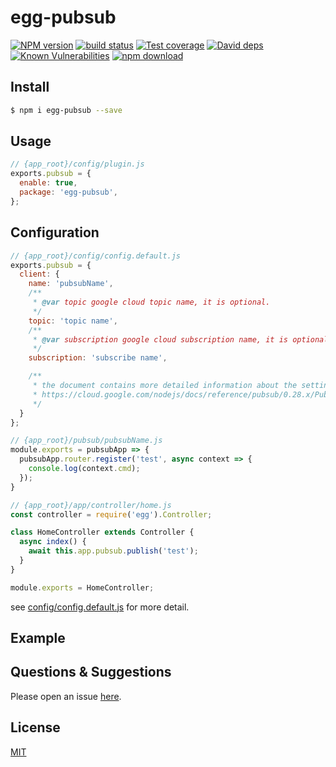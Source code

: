 # egg-pubsub

[![NPM version][npm-image]][npm-url]
[![build status][travis-image]][travis-url]
[![Test coverage][codecov-image]][codecov-url]
[![David deps][david-image]][david-url]
[![Known Vulnerabilities][snyk-image]][snyk-url]
[![npm download][download-image]][download-url]

[npm-image]: https://img.shields.io/npm/v/egg-pubsub.svg?style=flat-square
[npm-url]: https://npmjs.org/package/egg-pubsub
[travis-image]: https://img.shields.io/travis/eggjs/egg-pubsub.svg?style=flat-square
[travis-url]: https://travis-ci.org/eggjs/egg-pubsub
[codecov-image]: https://img.shields.io/codecov/c/github/eggjs/egg-pubsub.svg?style=flat-square
[codecov-url]: https://codecov.io/github/eggjs/egg-pubsub?branch=master
[david-image]: https://img.shields.io/david/eggjs/egg-pubsub.svg?style=flat-square
[david-url]: https://david-dm.org/eggjs/egg-pubsub
[snyk-image]: https://snyk.io/test/npm/egg-pubsub/badge.svg?style=flat-square
[snyk-url]: https://snyk.io/test/npm/egg-pubsub
[download-image]: https://img.shields.io/npm/dm/egg-pubsub.svg?style=flat-square
[download-url]: https://npmjs.org/package/egg-pubsub

<!--
Description here.
-->

## Install

```bash
$ npm i egg-pubsub --save
```

## Usage

```js
// {app_root}/config/plugin.js
exports.pubsub = {
  enable: true,
  package: 'egg-pubsub',
};
```

## Configuration

```js
// {app_root}/config/config.default.js
exports.pubsub = {
  client: {
    name: 'pubsubName',
    /**
     * @var topic google cloud topic name, it is optional.
     */
    topic: 'topic name',
    /**
     * @var subscription google cloud subscription name, it is optional.
     */
    subscription: 'subscribe name',

    /**
     * the document contains more detailed information about the settings of pubsub
     * https://cloud.google.com/nodejs/docs/reference/pubsub/0.28.x/PubSub
     */
  }
};
```

```js
// {app_root}/pubsub/pubsubName.js
module.exports = pubsubApp => {
  pubsubApp.router.register('test', async context => {
    console.log(context.cmd);
  });
}
```

```js
// {app_root}/app/controller/home.js
const controller = require('egg').Controller;

class HomeController extends Controller {
  async index() {
    await this.app.pubsub.publish('test');
  }
}

module.exports = HomeController;
```

see [config/config.default.js](config/config.default.js) for more detail.

## Example

<!-- example here -->

## Questions & Suggestions

Please open an issue [here](https://github.com/coffeeSouffle/egg-pubsub/issues).

## License

[MIT](LICENSE)
